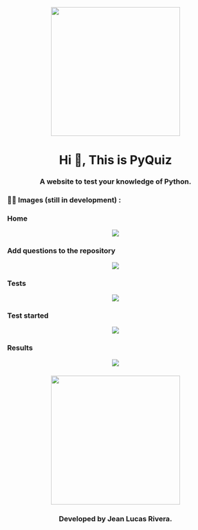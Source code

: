 <div id="header" align="center">
    <img src="https://media.giphy.com/media/KEG5UtvXUD7WPIhhuy/giphy.gif" width="300" />
    <h1 align="center">Hi 👋, This is PyQuiz</h1>
    <h3 align="center">A website to test your knowledge of Python.</h3>
</div>

### 👨‍💻 Images (still in development) :

### Home

<div id="header" align="center">
    <img src="https://i.postimg.cc/bvsFcKN3/Portada.png"/>
</div>

### Add questions to the repository

<div id="header" align="center">
    <img src="https://i.postimg.cc/G2TNY6WH/Agregar-Pregunta.png"/>
</div>

### Tests

<div id="header" align="center">
    <img src="https://i.postimg.cc/nhVPTs88/Pruebas.png"/>
</div>

### Test started

<div id="header" align="center">
    <img src="https://i.postimg.cc/jS8k1sKD/Prueba-Iniciada.png"/>
</div>

### Results

<div id="header" align="center">
    <img src="https://i.postimg.cc/65XS2jYp/Resultados.png"/>
</div>

###

<div id="header" align="center">
    <img src="https://media.giphy.com/media/vLpclx5lofmqnEswm0/giphy.gif" width="300" />
    <h3 align="center">Developed by Jean Lucas Rivera.</h3>
</div>
